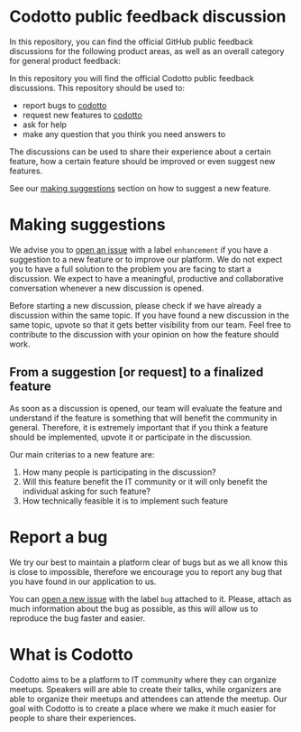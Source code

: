 # Codotto public feedback discussion
In this repository, you can find the official GitHub public feedback discussions for the following product areas, as well as an overall category for general product feedback:

In this repository you will find the official Codotto public feedback discussions.
This repository should be used to:

- report bugs to [codotto](codotto.com)
- request new features to [codotto](codotto.com)
- ask for help
- make any question that you think you need answers to

The discussions can be used to share their experience about a certain feature, how a certain feature should be improved or even suggest new features.

See our [making suggestions](https://github.com/CharlieBrownCharacter/feedback#making-suggestions) section on how to suggest a new feature.

# Making suggestions
We advise you to [open an issue](https://github.com/CharlieBrownCharacter/feedback/issues/new) with a label `enhancement` if you have a suggestion to a new feature or to improve our platform. We do not expect you to have a full solution to the problem you are facing to start a discussion. We expect to have a meaningful, productive and collaborative conversation whenever a new discussion is opened.

Before starting a new discussion, please check if we have already a discussion within the same topic. If you have found a new discussion in the same topic, upvote so that it gets better visibility from our team. Feel free to contribute to the discussion with your opinion on how the feature should work.

## From a suggestion [or request] to a finalized feature
As soon as a discussion is opened, our team will evaluate the feature and understand if the feature is something that will benefit the community in general. Therefore, it is extremely important that if you think a feature should be implemented, upvote it or participate in the discussion.

Our main criterias to a new feature are:
1. How many people is participating in the discussion?
2. Will this feature benefit the IT community or it will only benefit the individual asking for such feature?
3. How technically feasible it is to implement such feature

# Report a bug
We try our best to maintain a platform clear of bugs but as we all know this is close to impossible, therefore we encourage you to report any bug that you have found in our application to us.

You can [open a new issue](https://github.com/CharlieBrownCharacter/feedback/issues/new) with the label `bug` attached to it. Please, attach as much information about the bug as possible, as this will allow us to reproduce the bug faster and easier.

# What is Codotto
Codotto aims to be a platform to IT community where they can organize meetups.
Speakers will are able to create their talks, while organizers are able to organize their meetups and attendees can attende the meetup.
Our goal with Codotto is to create a place where we make it much easier for people to share their experiences.

